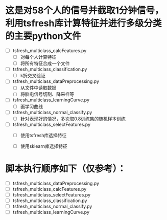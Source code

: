 # 这是对58个人的信号并截取1分钟信号，利用tsfresh库计算特征并进行多级分类的主要python文件
- [ ] tsfresh_multiclass_calcFeatures.py
    - [ ] 对每个人计算特征
    - [ ] 将所有特征合成一个文件
- [ ] tsfresh_multiclass_classification.py
    - [ ] k折交叉验证
- [ ] tsfresh_multiclass_dataPreprocessing.py
    - [ ] 从文件中读取数据
    - [ ] 将脑电信号切割、降采样等
 - [ ] tsfresh_multiclass_learningCurve.py
    - [ ] 画学习曲线
 - [ ] tsfresh_multiclass_normal_classify.py
    - [ ] 针对表现好的情况，多次取0.8训练集的随机样本训练
 - [ ] tsfresh_multiclass_selectFeatures.py
    - [ ] 使用tsfresh库选择特征
    - [ ] 使用sklearn库选择特征
 
    
#  脚本执行顺序如下（仅参考）：
- [ ] tsfresh_multiclass_dataPreprocessing.py
- [ ] tsfresh_multiclass_calcFeatures.py
- [ ] tsfresh_multiclass_selectFeatures.py
- [ ] tsfresh_multiclass_classification.py
- [ ] tsfresh_multiclass_normal_classify.py
- [ ] tsfresh_multiclass_learningCurve.py
